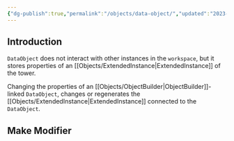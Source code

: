 ```yaml
---
{"dg-publish":true,"permalink":"/objects/data-object/","updated":"2023-12-14T03:56:34.492+09:00"}
---
```



## Introduction

`DataObject` does not interact with other instances in the `workspace`, but it stores properties of an [[Objects/ExtendedInstance\|ExtendedInstance]] of the tower.

Changing the properties of an [[Objects/ObjectBuilder\|ObjectBuilder]]-linked `DataObject`, changes or regenerates the [[Objects/ExtendedInstance\|ExtendedInstance]] connected to the `DataObject`.

## Make Modifier